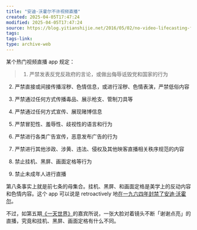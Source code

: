 ```yaml
---
title: "安迪·沃霍尔不许视频直播"
created: 2025-04-05T17:47:24
modified: 2025-04-05T17:47:24
source: https://blog.yitianshijie.net/2016/05/02/no-video-lifecasting-for-andy-warhol/
tags:
tags-link:
type: archive-web
---
```

某个热门视频直播 app 规定：

> 1. 严禁发表反党反政府的言论，或做出侮辱诋毁党和国家的行为

2. 严禁直接或间接传播淫秽、色情信息，或进行淫秽、色情表演，严禁低俗内容

3. 严禁通过任何方式传播毒品、展示枪支、管制刀具等

4. 严禁通过任何方式宣传、展现赌博信息

5. 严禁冒犯性、羞辱性、歧视性的语言和行为

6. 严禁进行各类广告宣传，恶意发布广告的行为

7. 严禁进行其他涉政、涉黄、违法、侵权及其他映客直播相关秩序规范的内容

8. 禁止挂机、黑屏、画面定格等行为

9. 禁止未成年人进行直播

第八条事实上就是前七条的母集合。挂机、黑屏、和画面定格是美学上的反动内容和色情内容。这个 app 可以说是 retroactively 地[在一九六四年封禁了安迪·沃霍尔](https://en.wikipedia.org/wiki/Empire_(1964_film))。

不过，如第五期[《一天世界》](http://yitianshijie.net/)的嘉宾所说，一张大脸对着镜头不断「谢谢点亮」的直播，究竟和挂机、黑屏、画面定格有什么不同。